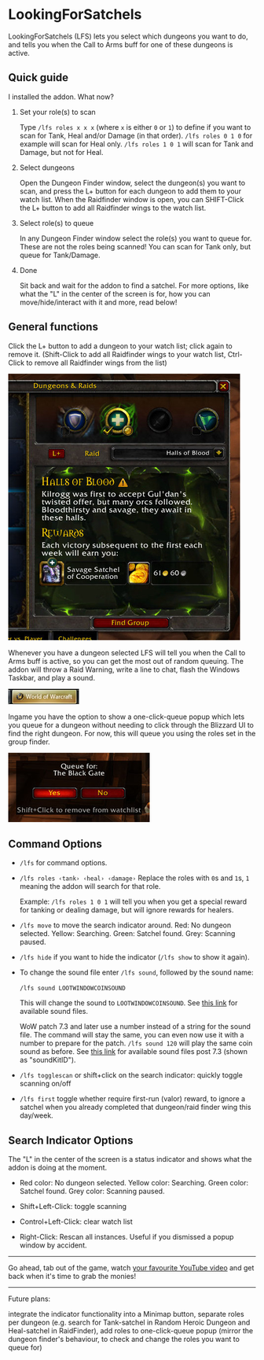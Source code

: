 # LookingForSatchels
LookingForSatchels (LFS) lets you select which dungeons you want to do, and tells you when the Call to Arms buff for one of these dungeons is active.

## Quick guide

I installed the addon. What now?

1. Set your role(s) to scan

    Type `/lfs roles x x x` (where `x` is either `0` or `1`) to define if you want to scan for Tank, Heal and/or Damage (in that order). `/lfs roles 0 1 0` for example will scan for Heal only. `/lfs roles 1 0 1` will scan for Tank and Damage, but not for Heal.

2. Select dungeons

    Open the Dungeon Finder window, select the dungeon(s) you want to scan, and press the L+ button for each dungeon to add them to your watch list. When the Raidfinder window is open, you can SHIFT-Click the L+ button to add all Raidfinder wings to the watch list.

3. Select role(s) to queue

    In any Dungeon Finder window select the role(s) you want to queue for. These are not the roles being scanned! You can scan for Tank only, but queue for Tank/Damage.

4. Done

    Sit back and wait for the addon to find a satchel. For more options, like what the "L" in the center of the screen is for, how you can move/hide/interact with it and more, read below!

## General functions

Click the L+ button to add a dungeon to your watch list; click again to remove it. (Shift-Click to add all Raidfinder wings to your watch list, Ctrl-Click to remove all Raidfinder wings from the list)

![click the button](Screenshots/q1449860524768lk.LFSpressthebutton.jpg)

Whenever you have a dungeon selected LFS will tell you when the Call to Arms buff is active, so you can get the most out of random queuing. The addon will throw a Raid Warning, write a line to chat, flash the Windows Taskbar, and play a sound.

![taskbar flash](Screenshots/q1449860534932lk.wowflashtaskbar.jpg)

Ingame you have the option to show a one-click-queue popup which lets you queue for a dungeon without needing to click through the Blizzard UI to find the right dungeon. For now, this will queue you using the roles set in the group finder.

![one click queue](Screenshots/q1450538474926lk.lfs.queue.popup.jpg)

## Command Options

- `/lfs` for command options.

- `/lfs roles ‹tank› ‹heal› ‹damage›` Replace the roles with `0`s and `1`s, `1` meaning the addon will search for that role.

    Example: `/lfs roles 1 0 1` will tell you when you get a special reward for tanking or dealing damage, but will ignore rewards for healers.

- `/lfs move` to move the search indicator around. Red: No dungeon selected. Yellow: Searching. Green: Satchel found. Grey: Scanning paused.

- `/lfs hide` if you want to hide the indicator (`/lfs show` to show it again).

- To change the sound file enter `/lfs sound`, followed by the sound name:

    `/lfs sound LOOTWINDOWCOINSOUND`

    This will change the sound to `LOOTWINDOWCOINSOUND`. See [this link](http://wowwiki.wikia.com/wiki/API_PlaySound) for available sound files.

    WoW patch 7.3 and later use a number instead of a string for the sound file. The command will stay the same, you can even now use it with a number to prepare for the patch. `/lfs sound 120` will play the same coin sound as before. See [this link](https://wow.gamepedia.com/API_PlaySound) for available sound files post 7.3 (shown as "soundKitID").

- `/lfs togglescan` or shift+click on the search indicator: quickly toggle scanning on/off

- `/lfs first` toggle whether require first-run (valor) reward, to ignore a satchel when you already completed that dungeon/raid finder wing this day/week.

## Search Indicator Options

The "L" in the center of the screen is a status indicator and shows what the addon is doing at the moment.

- Red color: No dungeon selected. Yellow color: Searching. Green color: Satchel found. Grey color: Scanning paused.

- Shift+Left-Click: toggle scanning

- Control+Left-Click: clear watch list

- Right-Click: Rescan all instances. Useful if you dismissed a popup window by accident.

---

Go ahead, tab out of the game, watch [your favourite YouTube video](https://www.youtube.com/watch?v=J---aiyznGQ) and get back when it's time to grab the monies!

---

Future plans:

integrate the indicator functionality into a Minimap button,
separate roles per dungeon (e.g. search for Tank-satchel in Random Heroic Dungeon and Heal-satchel in RaidFinder),
add roles to one-click-queue popup (mirror the dungeon finder's behaviour, to check and change the roles you want to queue for)
